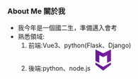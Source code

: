 ### About Me 關於我
* 我今年是一個國二生，準備邁入會考
* 熟悉領域:
  1. 前端:Vue3、python(Flask、Django)
  2. 後端:python、node.js
![圖片參考名稱](https://raw.githubusercontent.com/adam-p/markdown-here/master/src/common/images/icon48.png)
